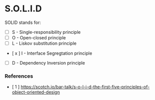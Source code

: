 # S.O.L.I.D

SOLID stands for:
- [   ] S - Single-responsibility principle
- [   ] O - Open-closed principle
- [   ] L - Liskov substitution principle
- [ x ] I - Interface Segregtation principle
- [   ] D - Dependency Inversion principle

### References

- [ 1 ] https://scotch.io/bar-talk/s-o-l-i-d-the-first-five-principles-of-object-oriented-design